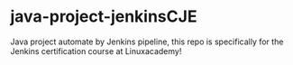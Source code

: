 # java-project-jenkinsCJE
Java project automate by Jenkins pipeline, this repo is specifically for the Jenkins certification course at Linuxacademy!

